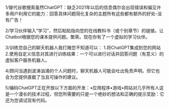 1/替代谷歌搜索虽然ChatGPT：缺乏2021年以后的信息偶尔会出现错误和偏见许多用户利用它的能力：回答具体问题简化复杂的主题所有这些都有额外的好处-没有广告！

2/学习伙伴输入“学习”，然后粘贴指向您的在线教科书（或个别章节）的链接。让Chatbot根据您的课本提供问题。繁荣。现在你有了一个虚拟的学习伙伴。

3/训练您自己的聊天机器人我打赌您不知道可以： 1.将ChatGPT集成到您的网站2.使用自定义信息对其进行训练结果：一个可以进行对话并回答问题（有意义）的虚拟客户服务机器人。

4/顾问当遇到波涛汹涌的个人问题时，聊天机器人可能会吐出免责声明。但它也会为您提供直截了当且可操作的建议。

5/编码ChatGPT正在开放以下方面的开发：•应用程序•游戏•网站对几乎所有人这是一个漫长的技术过程，但您所需要的只是一个绝妙的想法和正确的提示奖励：它还为您调试现有代码。